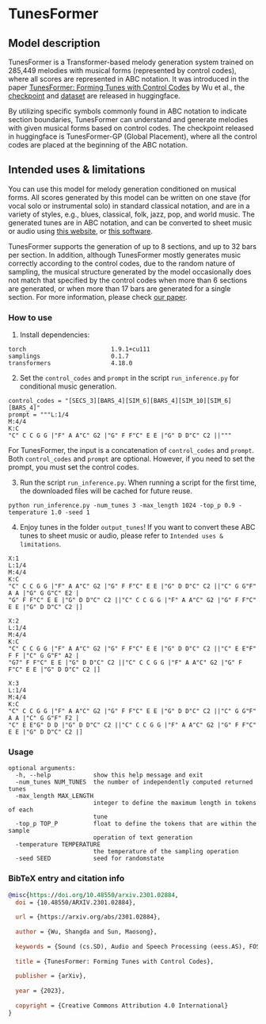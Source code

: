 # TunesFormer

## Model description

TunesFormer is a Transformer-based melody generation system trained on 285,449 melodies with musical forms (represented by control codes), where all scores are represented in ABC notation. It was introduced in the paper [TunesFormer: Forming Tunes with Control Codes](https://arxiv.org/abs/2301.02884) by Wu et al., the [checkpoint](https://huggingface.co/sander-wood/tunesformer) and [dataset](https://huggingface.co/datasets/sander-wood/abc_cc) are released in huggingface. 

By utilizing specific symbols commonly found in ABC notation to indicate section boundaries, TunesFormer can understand and generate melodies with given musical forms based on control codes. The checkpoint released in huggingface is TunesFormer-GP (Global Placement), where all the control codes are placed at the beginning of the ABC notation.

## Intended uses & limitations

You can use this model for melody generation conditioned on musical forms. All scores generated by this model can be written on one stave (for vocal solo or instrumental solo) in standard classical notation, and are in a variety of styles, e.g., blues, classical, folk, jazz, pop, and world music. The generated tunes are in ABC notation, and can be converted to sheet music or audio using [this website](https://ldzhangyx.github.io/abc/), or [this software](https://sourceforge.net/projects/easyabc/).

TunesFormer supports the generation of up to 8 sections, and up to 32 bars per section. In addition, although TunesFormer mostly generates music correctly according to the control codes, due to the random nature of sampling, the musical structure generated by the model occasionally does not match that specified by the control codes when more than 6 sections are generated, or when more than 17 bars are generated for a single section. For more information, please check [our paper](https://arxiv.org/abs/2301.02884).

### How to use

1. Install dependencies:
```
torch                        1.9.1+cu111
samplings                    0.1.7
transformers                 4.18.0
```

2. Set the `control_codes` and `prompt` in the script `run_inference.py` for conditional music generation. 
```
control_codes = "[SECS_3][BARS_4][SIM_6][BARS_4][SIM_10][SIM_6][BARS_4]"
prompt = """L:1/4
M:4/4
K:C
"C" C C G G |"F" A A"C" G2 |"G" F F"C" E E |"G" D D"C" C2 ||"""
```
For TunesFormer, the input is a concatenation of `control_codes` and `prompt`. Both `control_codes` and `prompt` are optional. However, if you need to set the prompt, you must set the control codes.
 
3. Run the script `run_inference.py`. When running a script for the first time, the downloaded files will be cached for future reuse.

```
python run_inference.py -num_tunes 3 -max_length 1024 -top_p 0.9 -temperature 1.0 -seed 1
```

4. Enjoy tunes in the folder `output_tunes`! If you want to convert these ABC tunes to sheet music or audio, please refer to `Intended uses & limitations`.
```
X:1
L:1/4
M:4/4
K:C
"C" C C G G |"F" A A"C" G2 |"G" F F"C" E E |"G" D D"C" C2 ||"C" G G"F" A A |"G" G G"C" E2 | 
"G" F F"C" E E |"G" D D"C" C2 ||"C" C C G G |"F" A A"C" G2 |"G" F F"C" E E |"G" D D"C" C2 |]

X:2
L:1/4
M:4/4
K:C
"C" C C G G |"F" A A"C" G2 |"G" F F"C" E E |"G" D D"C" C2 ||"C" E E"F" F F |"C" G G"F" A2 | 
"G7" F F"C" E E |"G" D D"C" C2 ||"C" C C G G |"F" A A"C" G2 |"G" F F"C" E E |"G" D D"C" C2 |]

X:3
L:1/4
M:4/4
K:C
"C" C C G G |"F" A A"C" G2 |"G" F F"C" E E |"G" D D"C" C2 ||"C" G G"F" A A |"C" G G"F" F2 | 
"C" E E"G" D D |"G" D D"C" C2 ||"C" C C G G |"F" A A"C" G2 |"G" F F"C" E E |"G" D D"C" C2 |]
```

### Usage
```
optional arguments:
  -h, --help            show this help message and exit
  -num_tunes NUM_TUNES  the number of independently computed returned tunes
  -max_length MAX_LENGTH
                        integer to define the maximum length in tokens of each
                        tune
  -top_p TOP_P          float to define the tokens that are within the sample
                        operation of text generation
  -temperature TEMPERATURE
                        the temperature of the sampling operation
  -seed SEED            seed for randomstate
```

### BibTeX entry and citation info

```bibtex
@misc{https://doi.org/10.48550/arxiv.2301.02884,
  doi = {10.48550/ARXIV.2301.02884},
  
  url = {https://arxiv.org/abs/2301.02884},
  
  author = {Wu, Shangda and Sun, Maosong},
  
  keywords = {Sound (cs.SD), Audio and Speech Processing (eess.AS), FOS: Computer and information sciences, FOS: Computer and information sciences, FOS: Electrical engineering, electronic engineering, information engineering, FOS: Electrical engineering, electronic engineering, information engineering},
  
  title = {TunesFormer: Forming Tunes with Control Codes},
  
  publisher = {arXiv},
  
  year = {2023},
  
  copyright = {Creative Commons Attribution 4.0 International}
}
```
